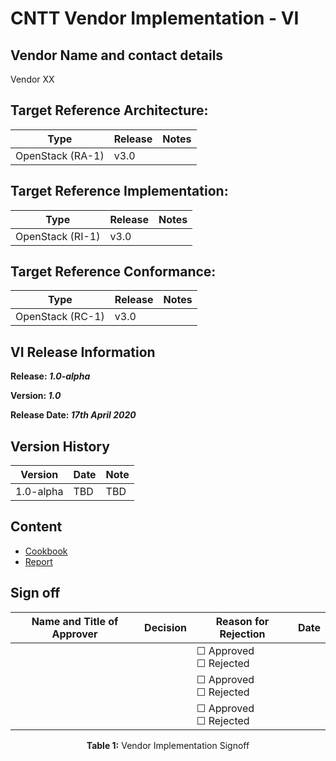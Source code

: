 # CNTT Vendor Implementation - VI

## Vendor Name and contact details
Vendor XX

## Target Reference Architecture:
|   Type          | Release  | Notes
|--------------------------------|--------------------------------|-------------------------------|
| OpenStack (RA-1) |  v3.0   |   |

## Target Reference Implementation:
|   Type          | Release  | Notes
|--------------------------------|--------------------------------|-------------------------------|
| OpenStack (RI-1) |  v3.0   |   |

## Target Reference Conformance:
|   Type          | Release  | Notes
|--------------------------------|--------------------------------|-------------------------------|
| OpenStack (RC-1) |  v3.0   |   |

## VI Release Information

**Release: _1.0-alpha_**

**Version: _1.0_**

**Release Date: _17th April 2020_**

## Version History

| Version | Date | Note
| --- | --- | --- |
| 1.0-alpha | TBD | TBD|

## Content
* [Cookbook](./cookbook.md)
* [Report](./report.md)

## Sign off
|   Name and Title of Approver   |   Decision       |    Reason for Rejection      |     Date     |
|--------------------------------|------------------|------------------------------|--------------|
|                                |                  |      &#9744; Approved <br> &#9744; Rejected  |              |
|                                |                  |      &#9744; Approved <br> &#9744; Rejected  |              |
|                                |                  |      &#9744; Approved <br> &#9744; Rejected  |              |
<p align="center"><b>Table 1:</b> Vendor Implementation Signoff</p>
